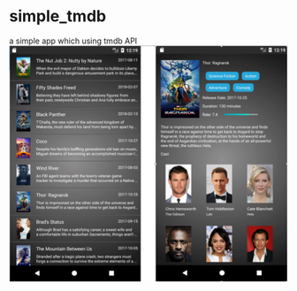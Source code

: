 # simple_tmdb
a simple app which using tmdb API
![Preview](https://github.com/evahsu1105/simple_tmdb/blob/master/preivew1.png)
